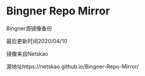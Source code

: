 # Bingner Repo Mirror

Bingner源镜像备份

最后更新时间2020/04/10

镜像来自Netskao

源地址https://netskao.github.io/Bingner-Repo-Mirror/
